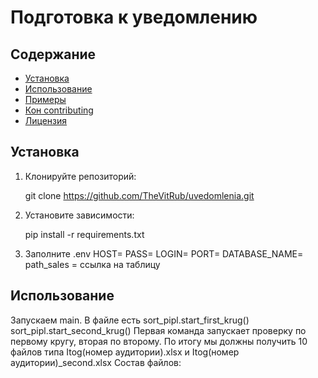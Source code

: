 # Подготовка к уведомлению

## Содержание

- [Установка](#установка)
- [Использование](#использование)
- [Примеры](#примеры)
- [Кон contributing](#конtributing)
- [Лицензия](#лицензия)

## Установка


1. Клонируйте репозиторий:
   
   git clone https://github.com/TheVitRub/uvedomlenia.git   

2. Установите зависимости:

    pip install -r requirements.txt

3. Заполните .env
HOST=
PASS=
LOGIN=
PORT=
DATABASE_NAME=
path_sales = ссылка на таблицу

## Использование

Запускаем main. В файле есть 
    sort_pipl.start_first_krug()
    sort_pipl.start_second_krug()
Первая команда запускает проверку по первому кругу, вторая по второму.
По итогу мы должны получить 10 файлов типа Itog(номер аудитории).xlsx и Itog(номер аудитории)_second.xlsx
  Состав файлов:

   
